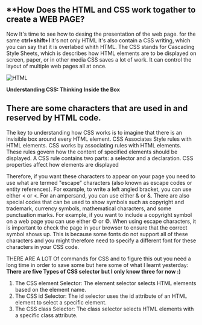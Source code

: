 ## **How Does the HTML and CSS work togather to create a WEB PAGE?

Now It's time to see how to desing the presentation of the web page.
for the same **ctrl+shift+I** it's not only HTML it's also contain a CSS writing, which you can say that it is overlabed whith HTML. 
The CSS stands for Cascading Style Sheets, which is describes how HTML elements are to be displayed on screen, paper, or in other media
CSS saves a lot of work. It can control the layout of multiple web pages all at once.

![HTML](https://encrypted-tbn0.gstatic.com/images?q=tbn:ANd9GcSjkh1y-kZ6205TKw-aDR6rAN6RLnjIkbwdDA&usqp=CAU)

**Understanding CSS: Thinking Inside the Box**
## **There are some characters that are used in and reserved by HTML code**.
The key to understanding how CSS works is to imagine that there is an invisible box around every HTML element. CSS Associates Style rules with HTML elements.
CSS works by associating rules with HTML elements. These rules govern how the content of specified elements should be displayed. 
A CSS rule contains two parts: a selector and a declaration. CSS properties affect how elements are displayed

Therefore, if you want these characters to appear on your page you need to use what are termed "escape" characters (also known as escape codes or entity references). For example, to write a left angled bracket, you can use either &lt; or &#60;. For an ampersand, you can use either &amp; or &#38;.
There are also special codes that can be used to show symbols such as copyright and trademark, currency symbols, mathematical characters, and some punctuation marks. For example, if you want to include a copyright symbol on a web page you can use either &copy; or &#169;.
When using escape characters, it is important to check the page in your browser to ensure that the correct symbol shows up. 
This is because some fonts do not support all of these characters and you might therefore need to specify a different font for these characters in your CSS code.

THERE ARE A LOT Of commands for CSS and to figure this out you need a long time in order to save some but here some of what I learnt yesterday:
**There are five Types of CSS selector but I only know three for now :)**
1. The CSS element Selector: The element selector selects HTML elements based on the element name.
2. The CSS id Selector: The id selector uses the id attribute of an HTML element to select a specific element.
3. The CSS class Selector: The class selector selects HTML elements with a specific class attribute.




